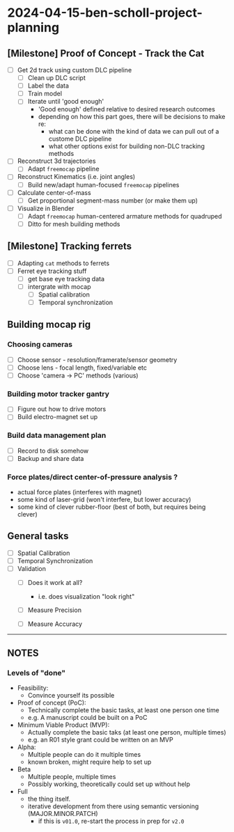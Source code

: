 # 2024-04-15-ben-scholl-project-planning


## [Milestone] Proof of Concept - Track the Cat
- [ ] Get 2d track using custom DLC pipeline
    - [ ] Clean up DLC script
    - [ ] Label the data 
    - [ ] Train model 
    - [ ] Iterate until 'good enough' 
        - 'Good enough' defined relative to desired research outcomes
        - depending on how this part goes, there will be decisions to make re: 
            - what can be done with the kind of data we can pull out of a custome DLC pipeline
            - what other options exist for building non-DLC tracking methods
- [ ] Reconstruct 3d trajectories
    - [ ] Adapt `freemocap` pipeline
- [ ] Reconstruct Kinematics (i.e. joint angles)
    - [ ] Build new/adapt human-focused `freemocap` pipelines
- [ ] Calculate center-of-mass
    - [ ] Get proportional segment-mass number (or make them up)
- [ ] Visualize in Blender
    - [ ] Adapt `freemocap` human-centered armature methods for quadruped
    - [ ] Ditto for mesh building methods

## [Milestone] Tracking ferrets
- [ ] Adapting `cat` methods to ferrets
- [ ] Ferret eye tracking stuff 
    - [ ] get base eye tracking data
    - [ ] intergrate with mocap
        - [ ] Spatial calibration
        - [ ] Temporal synchronization

## Building mocap rig
### Choosing cameras
- [ ] Choose sensor - resolution/framerate/sensor geometry
- [ ] Choose lens - focal length, fixed/variable etc
- [ ] Choose 'camera -> PC' methods (various)

### Building motor tracker gantry
- [ ] Figure out how to drive motors
- [ ] Build electro-magnet set up

### Build data management plan
- [ ] Record to disk somehow
- [ ] Backup and share data

### Force plates/direct center-of-pressure analysis ? 
- actual force plates (interferes with magnet)
- some kind of laser-grid (won't interfere, but lower accuracy) 
- some kind of clever rubber-floor (best of both, but requires being clever)

## General tasks
- [ ] Spatial Calibration 
- [ ] Temporal Synchronization
- [ ] Validation
    - [ ] Does it work at all? 
        - i.e. does visualization "look right"
    - [ ] Measure Precision
    - [ ] Measure Accuracy



___


## NOTES
### Levels of "done"
- Feasibility:
    -  Convince yourself its possible
- Proof of concept (PoC): 
    - Technically complete the basic tasks, at least one person one time 
    - e.g. A manuscript could be built on a PoC
- Minimum Viable Product (MVP): 
    - Actually complete the basic taks (at least one person, multiple times)
    - e.g. an R01 style grant could be written on an MVP
- Alpha: 
    - Multiple people can do it multiple times
    - known broken, might require help to set up
- Beta
    - Multiple people, multiple times
    - Possibly working, theoretically could set up without help
- Full 
    - the thing itself.
    - iterative development from there using semantic versioning (MAJOR.MINOR.PATCH)
        - if this is `v01.0`, re-start the process in prep for `v2.0`
